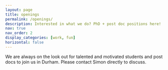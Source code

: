 ```yaml
---
layout: page
title: openings
permalink: /openings/
description: Interested in what we do? PhD + post doc positions here!
nav: true
nav_order: 2
display_categories: [work, fun]
horizontal: false
---
```


We are always on the look out for talented and motivated students and post docs to join us in Durham. Please contact Simon directly to discuss.